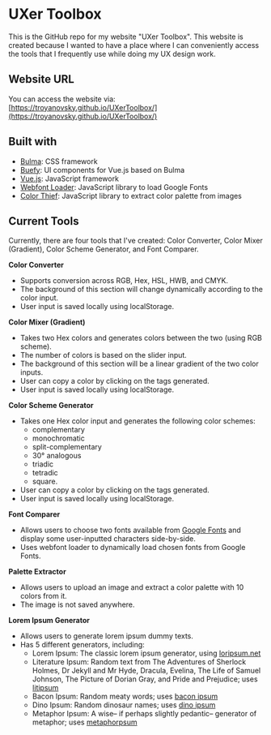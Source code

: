 # UXer Toolbox
This is the GitHub repo for my website "UXer Toolbox". This website is created because I wanted to have a place where I can conveniently access the tools that I frequently use while doing my UX design work.
## Website URL
You can access the website via: [https://troyanovsky.github.io/UXerToolbox/](https://troyanovsky.github.io/UXerToolbox/)
## Built with

 - [Bulma](https://bulma.io/): CSS framework
 - [Buefy](https://buefy.org/): UI components for Vue.js based on Bulma
 - [Vue.js](https://vuejs.org/): JavaScript framework
 - [Webfont Loader](https://github.com/typekit/webfontloader): JavaScript library to load Google Fonts
 - [Color Thief](https://lokeshdhakar.com/projects/color-thief/): JavaScript library to extract color palette from images

## Current Tools
Currently, there are four tools that I've created: Color Converter, Color Mixer (Gradient), Color Scheme Generator, and Font Comparer.

**Color Converter**

 - Supports conversion across RGB, Hex, HSL, HWB, and CMYK. 
 - The background of this section will change dynamically according to the color input. 
 - User input is saved locally using localStorage.

**Color Mixer (Gradient)**

 - Takes two Hex colors and generates colors between the two (using RGB scheme). 
 - The number of colors is based on the slider input. 
 - The background of this section will be a linear gradient of the two color inputs.
 - User can copy a color by clicking on the tags generated.
 - User input is saved locally using localStorage.

**Color Scheme Generator**

 - Takes one Hex color input and generates the following color schemes: 
	 - complementary
	 - monochromatic
	 - split-complementary
	 - 30° analogous
	 - triadic
	 - tetradic
	 - square.
 - User can copy a color by clicking on the tags generated.
 - User input is saved locally using localStorage.

**Font Comparer**

 - Allows users to choose two fonts available from [Google Fonts](https://fonts.google.com/) and display some user-inputted characters side-by-side.
 - Uses webfont loader to dynamically load chosen fonts from Google Fonts.

**Palette Extractor**

 - Allows users to upload an image and extract a color palette with 10 colors from it.
 - The image is not saved anywhere.
 
 **Lorem Ipsum Generator**

 - Allows users to generate lorem ipsum dummy texts.
 - Has 5 different generators, including:
 	- Lorem Ipsum: The classic lorem ipsum generator, using [loripsum.net](https://loripsum.net/)
	- Literature Ipsum: Random text from The Adventures of Sherlock Holmes, Dr Jekyll and Mr Hyde, Dracula, Evelina, The Life of Samuel Johnson, The Picture of Dorian Gray, and Pride and Prejudice; uses [litipsum](https://litipsum.com/)
	- Bacon Ipsum: Random meaty words; uses [bacon ipsum](https://baconipsum.com/)
	- Dino Ipsum: Random dinosaur names; uses [dino ipsum](http://dinoipsum.herokuapp.com/)
	- Metaphor Ipsum: A wise– if perhaps slightly pedantic– generator of metaphor; uses [metaphorpsum](http://metaphorpsum.com/)

